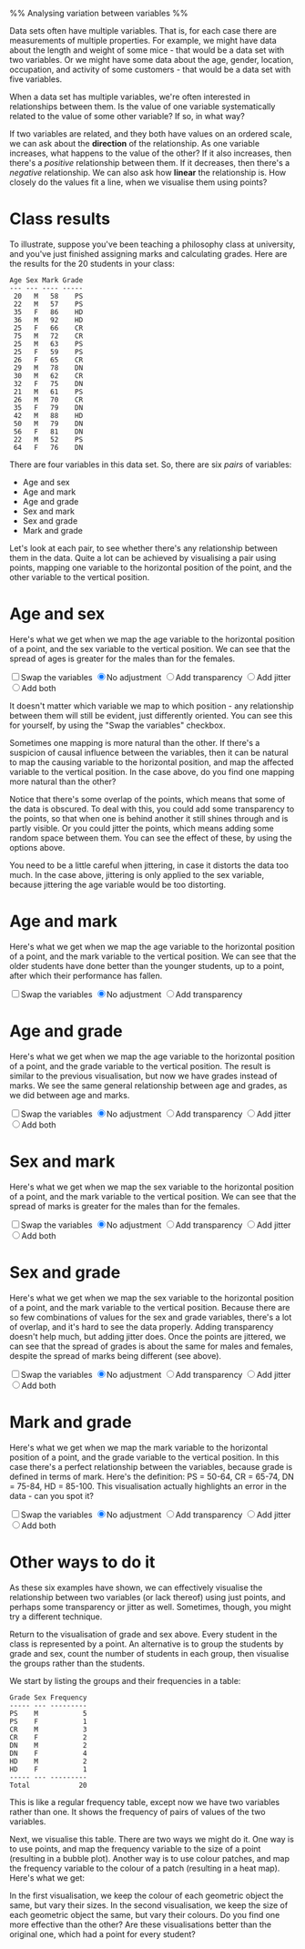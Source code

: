%% Analysing variation between variables %%

Data sets often have multiple variables. That is, for each case there are measurements of multiple properties. For example, we might have data about the length and weight of some mice - that would be a data set with two variables. Or we might have some data about the age, gender, location, occupation, and activity of some customers - that would be a data set with five variables.

When a data set has multiple variables, we're often interested in relationships between them. Is the value of one variable systematically related to the value of some other variable? If so, in what way?

If two variables are related, and they both have values on an ordered scale, we can ask about the **direction** of the relationship. As one variable increases, what happens to the value of the other? If it also increases, then there's a *positive* relationship between them. If it decreases, then there's a *negative* relationship. We can also ask how **linear** the relationship is. How closely do the values fit a line, when we visualise them using points?

# Class results

To illustrate, suppose you've been teaching a philosophy class at university, and you've just finished assigning marks and calculating grades. Here are the results for the 20 students in your class:

```
Age	Sex	Mark Grade
--- --- ---- -----
 20	  M	  58    PS
 22	  M	  57    PS
 35	  F	  86    HD
 36	  M	  92    HD
 25	  F	  66    CR
 75	  M	  72    CR
 25	  M	  63    PS
 25	  F	  59    PS
 26	  F	  65    CR
 29	  M	  78    DN
 30	  M	  62    CR
 32	  F	  75    DN
 21	  M	  61    PS
 26	  M	  70    CR
 35	  F	  79    DN
 42	  M	  88    HD
 50	  M	  79    DN
 56	  F	  81    DN
 22	  M	  52    PS
 64	  F	  76    DN
```
<script>
let raw = [
  {age: 20, sex: "M", mark: 58, grade: "PS"},
  {age: 22, sex: "M", mark: 57, grade: "PS"},
  {age: 35, sex: "F", mark: 86, grade: "HD"},
  {age: 36, sex: "M", mark: 92, grade: "HD"},
  {age: 25, sex: "F", mark: 66, grade: "CR"},
  {age: 75, sex: "M", mark: 72, grade: "CR"},
  {age: 25, sex: "M", mark: 63, grade: "PS"},
  {age: 25, sex: "F", mark: 59, grade: "PS"},
  {age: 26, sex: "F", mark: 65, grade: "CR"},
  {age: 29, sex: "M", mark: 78, grade: "DN"},
  {age: 30, sex: "M", mark: 62, grade: "CR"},
  {age: 32, sex: "F", mark: 75, grade: "DN"},
  {age: 21, sex: "M", mark: 61, grade: "PS"},
  {age: 26, sex: "M", mark: 70, grade: "CR"},
  {age: 35, sex: "F", mark: 79, grade: "DN"},
  {age: 42, sex: "M", mark: 88, grade: "HD"},
  {age: 50, sex: "M", mark: 79, grade: "DN"},
  {age: 56, sex: "F", mark: 81, grade: "DN"},
  {age: 22, sex: "M", mark: 52, grade: "PS"},
  {age: 64, sex: "F", mark: 76, grade: "DN"},
];
let grades = ["PS", "CR", "DN", "HD"];
let sexes = ["M", "F"];
</script>

There are four variables in this data set. So, there are six *pairs* of variables:

- Age and sex
- Age and mark
- Age and grade
- Sex and mark
- Sex and grade
- Mark and grade

Let's look at each pair, to see whether there's any relationship between them in the data. Quite a lot can be achieved by visualising a pair using points, mapping one variable to the horizontal position of the point, and the other variable to the vertical position.

# Age and sex

Here's what we get when we map the age variable to the horizontal position of a point, and the sex variable to the vertical position. We can see that the spread of ages is greater for the males than for the females.

<div id="ageSex"></div>
<script>
  let ageSex = Highcharts.chart("ageSex", {
    chart: {type: "scatter"},
    title: {text: "Age and Sex"},
    xAxis: {min: 0, max: 100, title: {text: "Age"}, tickInterval: 5, gridLineWidth: 1, reversed: false},
    yAxis: {categories: sexes, title: {enabled: true, text: "Sex"}, gridLineWidth: 1, tickmarkPlacement: "on"},
    series: [{
      data: raw.map(row => ({x: row.age, y: sexes.indexOf(row.sex)})),
      marker: {radius: 5, fillColor: "blue"},
    }],
    legend: {enabled: false},
  });
</script>
<label><input type="checkbox" onclick="ageSex.update({chart: {inverted: !ageSex.inverted}})"/>Swap the variables</label>
<label onclick="ageSex.update({series: {marker: {fillColor: 'blue'}, jitter: undefined}})"><input type="radio" name="ageSex" checked/>No adjustment</label>
<label onclick="ageSex.update({series: {marker: {fillColor: 'rgba(0,0,255,0.5)'}, jitter: undefined}})"><input type="radio" name="ageSex"/>Add transparency</label>
<label onclick="ageSex.update({series: {marker: {fillColor: 'blue'}, jitter: {x: 0, y: 0.1}}})"><input type="radio" name="ageSex"/>Add jitter</label>
<label onclick="ageSex.update({series: {marker: {fillColor: 'rgba(0,0,255,0.5)'}, jitter: {x:  0, y: 0.1}}})"><input type="radio" name="ageSex"/>Add both</label>

It doesn't matter which variable we map to which position - any relationship between them will still be evident, just differently oriented. You can see this for yourself, by using the "Swap the variables" checkbox.

Sometimes one mapping is more natural than the other. If there's a suspicion of causal influence between the variables, then it can be natural to map the causing variable to the horizontal position, and map the affected variable to the vertical position. In the case above, do you find one mapping more natural than the other?

Notice that there's some overlap of the points, which means that some of the data is obscured. To deal with this, you could add some transparency to the points, so that when one is behind another it still shines through and is partly visible. Or you could jitter the points, which means adding some random space between them. You can see the effect of these, by using the options above.

You need to be a little careful when jittering, in case it distorts the data too much. In the case above, jittering is only applied to the sex variable, because jittering the age variable would be too distorting.

# Age and mark

Here's what we get when we map the age variable to the horizontal position of a point, and the mark variable to the vertical position. We can see that the older students have done better than the younger students, up to a point, after which their performance has fallen.

<div id="ageMark"></div>
<script>
  let ageMark = Highcharts.chart("ageMark", {
    chart: {type: "scatter"},
    title: {text: "Age and Mark"},
    xAxis: {min: 0, max: 100, title: {enabled: true, text: "Age"}, tickInterval: 5, gridLineWidth: 1, reversed: false},
    yAxis: {min: 0, max: 100, title: {text: "Mark"}, tickInterval: 5},
    series: [{
      data: raw.map(row => ({x: row.age, y: row.mark})),
      marker: {radius: 5, fillColor: "blue"},
    }],
    legend: {enabled: false},
  });
</script>
<label><input type="checkbox" onclick="ageMark.update({chart: {inverted: !ageMark.inverted}})"/>Swap the variables</label>
<label onclick="ageMark.update({series: {marker: {fillColor: 'blue'}}})"><input type="radio" name="ageMark" checked/>No adjustment</label>
<label onclick="ageMark.update({series: {marker: {fillColor: 'rgba(0,0,255,0.5)'}}})"><input type="radio" name="ageMark"/>Add transparency</label>

# Age and grade

Here's what we get when we map the age variable to the horizontal position of a point, and the grade variable to the vertical position. The result is similar to the previous visualisation, but now we have grades instead of marks. We see the same general relationship between age and grades, as we did between age and marks.

<div id="ageGrade"></div>
<script>
  let ageGrade = Highcharts.chart("ageGrade", {
    chart: {type: "scatter"},
    title: {text: "Age and Grade"},
    xAxis: {min: 0, max: 100, title: {enabled: true, text: "Age"}, tickInterval: 5, gridLineWidth: 1, reversed: false},
    yAxis: {categories: grades, title: {text: "Grade"}, tickmarkPlacement: "on"},
    series: [{
      data: raw.map(row => ({x: row.age, y: grades.indexOf(row.grade)})),
      marker: {radius: 5, fillColor: "blue"},
    }],
    legend: {enabled: false},
  });
</script>
<label><input type="checkbox" onclick="ageGrade.update({chart: {inverted: !ageGrade.inverted}})"/>Swap the variables</label>
<label onclick="ageGrade.update({series: {marker: {fillColor: 'blue'}, jitter: undefined}})"><input type="radio" name="ageGrade" checked/>No adjustment</label>
<label onclick="ageGrade.update({series: {marker: {fillColor: 'rgba(0,0,255,0.5)'}, jitter: undefined}})"><input type="radio" name="ageGrade"/>Add transparency</label>
<label onclick="ageGrade.update({series: {marker: {fillColor: 'blue'}, jitter: {x: 0, y:0.3}}})"><input type="radio" name="ageGrade"/>Add jitter</label>
<label onclick="ageGrade.update({series: {marker: {fillColor: 'rgba(0,0,255,0.5)'}, jitter: {x:  0, y: 0.3}}})"><input type="radio" name="ageGrade"/>Add both</label>

# Sex and mark

Here's what we get when we map the sex variable to the horizontal position of a point, and the mark variable to the vertical position. We can see that the spread of marks is greater for the males than for the females.

<div id="sexMark"></div>
<script>
  let sexMark = Highcharts.chart("sexMark", {
    chart: {type: "scatter"},
    title: {text: "Sex and Mark"},
    xAxis: {categories: sexes, title: {enabled: true, text: "Sex"}, gridLineWidth: 1, tickmarkPlacement: "on", reversed: false},
    yAxis: {min: 0, max: 100, title: {text: "Mark"}, tickInterval: 5},
    series: [{
      data: raw.map(row => ({x: sexes.indexOf(row.sex), y: row.mark})),
      marker: {radius: 5, fillColor: "blue"},
    }],
    legend: {enabled: false},
  });
</script>
<label><input type="checkbox" onclick="sexMark.update({chart: {inverted: !sexMark.inverted}})"/>Swap the variables</label>
<label onclick="sexMark.update({series: {marker: {fillColor: 'blue'}, jitter: undefined}})"><input type="radio" name="sexMark" checked/>No adjustment</label>
<label onclick="sexMark.update({series: {marker: {fillColor: 'rgba(0,0,255,0.5)'}, jitter: undefined}})"><input type="radio" name="sexMark"/>Add transparency</label>
<label onclick="sexMark.update({series: {marker: {fillColor: 'blue'}, jitter: {x: 0.05, y:0}}})"><input type="radio" name="sexMark"/>Add jitter</label>
<label onclick="sexMark.update({series: {marker: {fillColor: 'rgba(0,0,255,0.5)'}, jitter: {x:  0.05, y: 0}}})"><input type="radio" name="sexMark"/>Add both</label>

# Sex and grade

Here's what we get when we map the sex variable to the horizontal position of a point, and the mark variable to the vertical position. Because there are so few combinations of values for the sex and grade variables, there's a lot of overlap, and it's hard to see the data properly. Adding transparency doesn't help much, but adding jitter does. Once the points are jittered, we can see that the spread of grades is about the same for males and females, despite the spread of marks being different (see above).

<div id="sexGrade"></div>
<script>
  let sexGrade = Highcharts.chart("sexGrade", {
    chart: {type: "scatter"},
    title: {text: "Sex and Grade"},
    xAxis: {categories: sexes, title: {enabled: true, text: "Sex"}, gridLineWidth: 1, tickmarkPlacement: "on", reversed: false},
    yAxis: {categories: grades, title: {text: "Grade"}, tickmarkPlacement: "on"},
    series: [{
      data: raw.map(row => ({x: sexes.indexOf(row.sex), y: grades.indexOf(row.grade)})),
      marker: {radius: 5, fillColor: "blue"},
    }],
    legend: {enabled: false},
  });
</script>
<label><input type="checkbox" onclick="sexGrade.update({chart: {inverted: !sexGrade.inverted}})"/>Swap the variables</label>
<label onclick="sexGrade.update({series: {marker: {fillColor: 'blue'}, jitter: undefined}})"><input type="radio" name="sexGrade" checked/>No adjustment</label>
<label onclick="sexGrade.update({series: {marker: {fillColor: 'rgba(0,0,255,0.5)'}, jitter: undefined}})"><input type="radio" name="sexGrade"/>Add transparency</label>
<label onclick="sexGrade.update({series: {marker: {fillColor: 'blue'}, jitter: {x: 0.05, y:0.3}}})"><input type="radio" name="sexGrade"/>Add jitter</label>
<label onclick="sexGrade.update({series: {marker: {fillColor: 'rgba(0,0,255,0.5)'}, jitter: {x:  0.05, y: 0.3}}})"><input type="radio" name="sexGrade"/>Add both</label>

# Mark and grade

Here's what we get when we map the mark variable to the horizontal position of a point, and the grade variable to the vertical position. In this case there's a perfect relationship between the variables, because grade is defined in terms of mark. Here's the definition: PS = 50-64, CR = 65-74, DN = 75-84, HD = 85-100. This visualisation actually highlights an error in the data - can you spot it?

<div id="markGrade"></div>
<script>
  let markGrade = Highcharts.chart("markGrade", {
    chart: {type: "scatter"},
    title: {text: "Mark and Grade"},
    xAxis: {min: 0, max: 100, title: {text: "Mark"}, tickPositions: [0, 50, 65, 75, 85, 100], gridLineWidth: 1, reversed: false},
    yAxis: {categories: grades, title: {enabled: true, text: "Grade"}, gridLineWidth: 1, tickmarkPlacement: "on"},
    series: [{
      data: raw.map(row => ({x: row.mark, y: grades.indexOf(row.grade)})),
      marker: {radius: 5, fillColor: "blue"},
    }],
    legend: {enabled: false},
  });
</script>
<label><input type="checkbox" onclick="markGrade.update({chart: {inverted: !markGrade.inverted}})"/>Swap the variables</label>
<label onclick="markGrade.update({series: {marker: {fillColor: 'blue'}, jitter: undefined}})"><input type="radio" name="markGrade" checked/>No adjustment</label>
<label onclick="markGrade.update({series: {marker: {fillColor: 'rgba(0,0,255,0.5)'}, jitter: undefined}})"><input type="radio" name="markGrade"/>Add transparency</label>
<label onclick="markGrade.update({series: {marker: {fillColor: 'blue'}, jitter: {x: 0, y:0.2}}})"><input type="radio" name="markGrade"/>Add jitter</label>
<label onclick="markGrade.update({series: {marker: {fillColor: 'rgba(0,0,255,0.5)'}, jitter: {x:  0, y: 0.2}}})"><input type="radio" name="markGrade"/>Add both</label>

# Other ways to do it

As these six examples have shown, we can effectively visualise the relationship between two variables (or lack thereof) using just points, and perhaps some transparency or jitter as well. Sometimes, though, you might try a different technique.

Return to the visualisation of grade and sex above. Every student in the class is represented by a point. An alternative is to group the students by grade and sex, count the number of students in each group, then visualise the groups rather than the students.

We start by listing the groups and their frequencies in a table:

```
Grade Sex Frequency
----- --- ---------
PS    M           5
PS    F           1
CR    M           3
CR    F           2
DN    M           2
DN    F           4
HD    M           2
HD    F           1
----- --- ---------
Total            20
```

This is like a regular frequency table, except now we have two variables rather than one. It shows the frequency of pairs of values of the two variables.

Next, we visualise this table. There are two ways we might do it. One way is to use points, and map the frequency variable to the size of a point (resulting in a bubble plot). Another way is to use colour patches, and map the frequency variable to the colour of a patch (resulting in a heat map). Here's what we get:

<div id="bubble"></div>
<script>
  let data = [];
  for (let row of raw) {
    let item = data.find(o => o.x === sexes.indexOf(row.sex) && o.y === grades.indexOf(row.grade));
    if (item) {item.z++, item.value++;}
    else data.push({x: sexes.indexOf(row.sex), y: grades.indexOf(row.grade), z: 1, value: 1});
  }
  console.log(data);
  let bubble = Highcharts.chart("bubble", {
    chart: {type: "bubble"},
    title: {text: "Sex and Grade"},
    subtitle: {text: "Using a bubble plot"},
    xAxis: {categories: sexes, title: {enabled: true, text: "Sex"}, gridLineWidth: 1, tickmarkPlacement: "on"},
    yAxis: {categories: grades, min: 0, max: grades.length-1, title: {text: "Grade"}, tickmarkPlacement: "on"},
    series: [{
      data: data,
      dataLabels: {enabled: true},
      marker: {radius: 5},
    }],
    legend: {enabled: false},
  });
</script>

<div id="heat"></div>
<script>
  let heat = Highcharts.chart("heat", {
    chart: {type: "heatmap"},
    title: {text: "Sex and Grade"},
    subtitle: {text: "Using a heat map"},
    xAxis: {categories: sexes, title: {enabled: true, text: "Sex"}, gridLineWidth: 1, tickmarkPlacement: "on"},
    yAxis: {categories: grades, min: 0, max: grades.length-1, title: {text: "Grade"}, tickmarkPlacement: "on"},
    colorAxis: {},
    series: [{
      data: data,
      dataLabels: {enabled: true},
    }],
    legend: {enabled: false},
  });
</script>

In the first visualisation, we keep the colour of each geometric object the same, but vary their sizes. In the second visualisation, we keep the size of each geometric object the same, but vary their colours. Do you find one more effective than the other? Are these visualisations better than the original one, which had a point for every student?